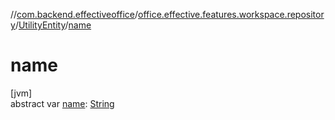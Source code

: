 //[com.backend.effectiveoffice](../../../index.md)/[office.effective.features.workspace.repository](../index.md)/[UtilityEntity](index.md)/[name](name.md)

# name

[jvm]\
abstract var [name](name.md): [String](https://kotlinlang.org/api/latest/jvm/stdlib/kotlin/-string/index.html)

